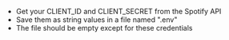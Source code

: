 - Get your CLIENT_ID and CLIENT_SECRET from the Spotify API
- Save them as string values in a file named ".env"
- The file should be empty except for these credentials